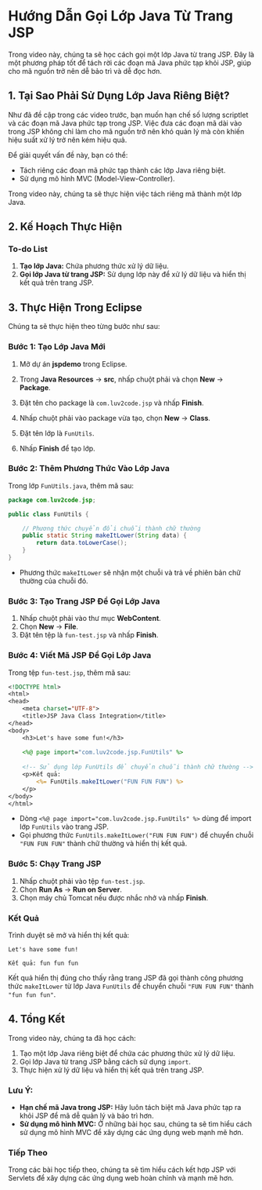 # Hướng Dẫn Gọi Lớp Java Từ Trang JSP

Trong video này, chúng ta sẽ học cách gọi một lớp Java từ trang JSP. Đây là một phương pháp tốt để tách rời các đoạn mã Java phức tạp khỏi JSP, giúp cho mã nguồn trở nên dễ bảo trì và dễ đọc hơn.

## 1. Tại Sao Phải Sử Dụng Lớp Java Riêng Biệt?

Như đã đề cập trong các video trước, bạn muốn hạn chế số lượng scriptlet và các đoạn mã Java phức tạp trong JSP. Việc đưa các đoạn mã dài vào trong JSP không chỉ làm cho mã nguồn trở nên khó quản lý mà còn khiến hiệu suất xử lý trở nên kém hiệu quả.

Để giải quyết vấn đề này, bạn có thể:
- Tách riêng các đoạn mã phức tạp thành các lớp Java riêng biệt.
- Sử dụng mô hình MVC (Model-View-Controller).

Trong video này, chúng ta sẽ thực hiện việc tách riêng mã thành một lớp Java.

## 2. Kế Hoạch Thực Hiện

### To-do List

1. **Tạo lớp Java:** Chứa phương thức xử lý dữ liệu.
2. **Gọi lớp Java từ trang JSP:** Sử dụng lớp này để xử lý dữ liệu và hiển thị kết quả trên trang JSP.

## 3. Thực Hiện Trong Eclipse

Chúng ta sẽ thực hiện theo từng bước như sau:

### Bước 1: Tạo Lớp Java Mới

1. Mở dự án **jspdemo** trong Eclipse.
2. Trong **Java Resources** -> **src**, nhấp chuột phải và chọn **New** -> **Package**.
3. Đặt tên cho package là `com.luv2code.jsp` và nhấp **Finish**.

4. Nhấp chuột phải vào package vừa tạo, chọn **New** -> **Class**.
5. Đặt tên lớp là `FunUtils`.
6. Nhấp **Finish** để tạo lớp.

### Bước 2: Thêm Phương Thức Vào Lớp Java

Trong lớp `FunUtils.java`, thêm mã sau:

```java
package com.luv2code.jsp;

public class FunUtils {

    // Phương thức chuyển đổi chuỗi thành chữ thường
    public static String makeItLower(String data) {
        return data.toLowerCase();
    }
}
```

- Phương thức `makeItLower` sẽ nhận một chuỗi và trả về phiên bản chữ thường của chuỗi đó.

### Bước 3: Tạo Trang JSP Để Gọi Lớp Java

1. Nhấp chuột phải vào thư mục **WebContent**.
2. Chọn **New** -> **File**.
3. Đặt tên tệp là `fun-test.jsp` và nhấp **Finish**.

### Bước 4: Viết Mã JSP Để Gọi Lớp Java

Trong tệp `fun-test.jsp`, thêm mã sau:

```jsp
<!DOCTYPE html>
<html>
<head>
    <meta charset="UTF-8">
    <title>JSP Java Class Integration</title>
</head>
<body>
    <h3>Let's have some fun!</h3>
    
    <%@ page import="com.luv2code.jsp.FunUtils" %>
    
    <!-- Sử dụng lớp FunUtils để chuyển chuỗi thành chữ thường -->
    <p>Kết quả: 
        <%= FunUtils.makeItLower("FUN FUN FUN") %>
    </p>
</body>
</html>
```

- Dòng `<%@ page import="com.luv2code.jsp.FunUtils" %>` dùng để import lớp `FunUtils` vào trang JSP.
- Gọi phương thức `FunUtils.makeItLower("FUN FUN FUN")` để chuyển chuỗi `"FUN FUN FUN"` thành chữ thường và hiển thị kết quả.

### Bước 5: Chạy Trang JSP

1. Nhấp chuột phải vào tệp `fun-test.jsp`.
2. Chọn **Run As** -> **Run on Server**.
3. Chọn máy chủ Tomcat nếu được nhắc nhở và nhấp **Finish**.

### Kết Quả

Trình duyệt sẽ mở và hiển thị kết quả:

```
Let's have some fun!

Kết quả: fun fun fun
```

Kết quả hiển thị đúng cho thấy rằng trang JSP đã gọi thành công phương thức `makeItLower` từ lớp Java `FunUtils` để chuyển chuỗi `"FUN FUN FUN"` thành `"fun fun fun"`.

## 4. Tổng Kết

Trong video này, chúng ta đã học cách:

1. Tạo một lớp Java riêng biệt để chứa các phương thức xử lý dữ liệu.
2. Gọi lớp Java từ trang JSP bằng cách sử dụng `import`.
3. Thực hiện xử lý dữ liệu và hiển thị kết quả trên trang JSP.

### Lưu Ý:

- **Hạn chế mã Java trong JSP:** Hãy luôn tách biệt mã Java phức tạp ra khỏi JSP để mã dễ quản lý và bảo trì hơn.
- **Sử dụng mô hình MVC:** Ở những bài học sau, chúng ta sẽ tìm hiểu cách sử dụng mô hình MVC để xây dựng các ứng dụng web mạnh mẽ hơn.

### Tiếp Theo

Trong các bài học tiếp theo, chúng ta sẽ tìm hiểu cách kết hợp JSP với Servlets để xây dựng các ứng dụng web hoàn chỉnh và mạnh mẽ hơn.
